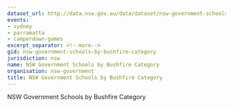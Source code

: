 ```yaml
---
dataset_url: http://data.nsw.gov.au/data/dataset/nsw-government-schools-by-bushfire-category
events:
- sydney
- parramatta
- camperdown-games
excerpt_separator: <!--more-->
gid: nsw-government-schools-by-bushfire-category
jurisdiction: nsw
name: NSW Government Schools by Bushfire Category
organisation: nsw-government
title: NSW Government Schools by Bushfire Category
---
```


NSW Government Schools by Bushfire Category